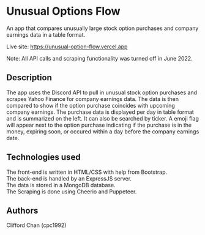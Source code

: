 # Unusual Options Flow

An app that compares unusually large stock option purchases and company earnings data in a table format.

Live site: https://unusual-option-flow.vercel.app

Note: All API calls and scraping functionality was turned off in June 2022.

## Description

The app uses the Discord API to pull in unusual stock option purchases and scrapes Yahoo Finance for company earnings data. 
The data is then compared to show if the option purchase coincides with upcoming company earnings. The purchase data is displayed per day in table format and is summarized on the left. It can also be searched by ticker.
A emoji flag will appear next to the option purchase indicating if the purchase is in the money, expiring soon, or occured within a day before the company earnings date.

## Technologies used

The front-end is written in HTML/CSS with help from Bootstrap.    
The back-end is handled by an ExpressJS server.  
The data is stored in a MongoDB database.  
The Scraping is done using Cheerio and Puppeteer.  

## Authors

Clifford Chan (cpc1992)

